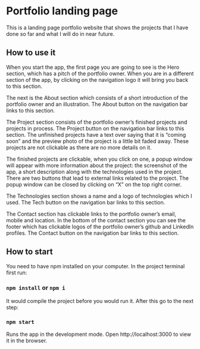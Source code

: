 # Portfolio landing page 

This is a landing page portfolio website that shows the projects that I have done so far  and what I will do in near future. 

## How to use it 

When you start the app, the first page you are going to see is the Hero section, which has a pitch of the portfolio owner. When you are in a different section of the app, by clicking on the navigation logo it will bring you back to this section. 


The next is the About section which consists of a short introduction of the portfolio owner and an illustration. The About button on the navigation bar links to this section. 


The Project section consists of the portfolio owner’s finished projects and projects in process. The Project button on the navigation bar links to this section. The unfinished projects have a text over saying that it is “coming soon” and the preview photo of the project is a little bit faded away. These projects are not clickable as there are no more details on it. 



The finished projects are clickable, when you click on one, a popup window will appear with more information about the project: the screenshot of the app, a short description along with the technologies used in the project. There are two buttons that lead to external links related to the project. The popup window can be closed by clicking on “X” on the top right corner.



The Technologies section shows a name and a logo of technologies which I used. The Tech button on the navigation bar links to this section. 



The Contact section has clickable links to the portfolio owner’s email, mobile and location. In the bottom of the contact section you can see the footer which has clickable logos of the portfolio owner’s github and LinkedIn profiles. The Contact button on the navigation bar links to this section. 


## How to start 

You need to have npm installed on your computer. In the project terminal first run:

### `npm install` or `npm i`

It would compile the project before you would run it. After this go to the next step:

### `npm start`

Runs the app in the development mode.
Open http://localhost:3000 to view it in the browser.



